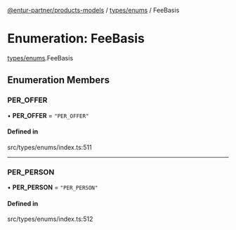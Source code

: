 [@entur-partner/products-models](../README.md) / [types/enums](../modules/types_enums.md) / FeeBasis

# Enumeration: FeeBasis

[types/enums](../modules/types_enums.md).FeeBasis

## Enumeration Members

### PER\_OFFER

• **PER\_OFFER** = ``"PER_OFFER"``

#### Defined in

src/types/enums/index.ts:511

___

### PER\_PERSON

• **PER\_PERSON** = ``"PER_PERSON"``

#### Defined in

src/types/enums/index.ts:512
